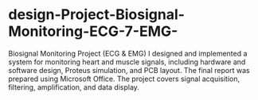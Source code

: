 # design-Project-Biosignal-Monitoring-ECG-7-EMG-
Biosignal Monitoring Project (ECG &amp; EMG) I designed and implemented a system for monitoring heart and muscle signals, including hardware and software design, Proteus simulation, and PCB layout. The final report was prepared using Microsoft Office. The project covers signal acquisition, filtering, amplification, and data display.
